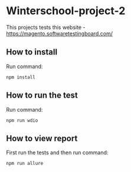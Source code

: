 # Winterschool-project-2

This projects tests this website - https://magento.softwaretestingboard.com/

## How to install
Run command:
```
npm install
```
## How to run the test
Run command:
```
npm run wdio
```
## How to view report
First run the tests and then run command:
```
npm run allure
```
